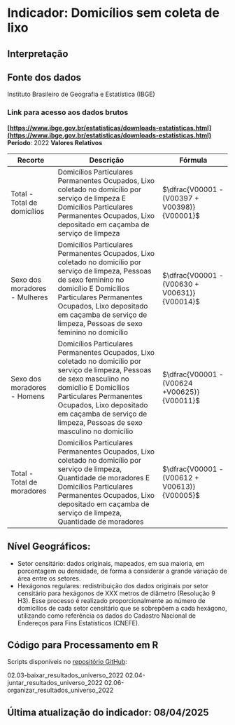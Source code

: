 # Indicador: Domicílios sem coleta de lixo

## Interpretação


## Fonte dos dados
Instituto Brasileiro de Geografia e Estatística (IBGE)

### Link para acesso aos dados brutos
**[https://www.ibge.gov.br/estatisticas/downloads-estatisticas.html](https://www.ibge.gov.br/estatisticas/downloads-estatisticas.html)**
**Período**: 2022
**Valores Relativos**

|Recorte|Descrição  |Fórmula
|--|--|--|
|Total - Total de domicílios|Domicílios Particulares Permanentes Ocupados, Lixo coletado no domicílio por serviço de limpeza E Domicílios Particulares Permanentes Ocupados, Lixo depositado em caçamba de serviço de limpeza|$\dfrac{V00001 - (V00397 + V00398)}{V00001}$|
|Sexo dos moradores - Mulheres|Domicílios Particulares Permanentes Ocupados, Lixo coletado no domicílio por serviço de limpeza, Pessoas de sexo feminino no domicílio E Domicílios Particulares Permanentes Ocupados, Lixo depositado em caçamba de serviço de limpeza, Pessoas de sexo feminino no domicílio|$\dfrac{V00001 - (V00630 + V00631)}{V00014}$|
|Sexo dos moradores - Homens|Domicílios Particulares Permanentes Ocupados, Lixo coletado no domicílio por serviço de limpeza, Pessoas de sexo masculino no domicílio E Domicílios Particulares Permanentes Ocupados, Lixo depositado em caçamba de serviço de limpeza, Pessoas de sexo masculino no domicílio|$\dfrac{V00001 - (V00624 +V00625)}{V00011}$|
|Total - Total de moradores|Domicílios Particulares Permanentes Ocupados, Lixo coletado no domicílio por serviço de limpeza, Quantidade de moradores E Domicílios Particulares Permanentes Ocupados, Lixo depositado em caçamba de serviço de limpeza, Quantidade de moradores|$\dfrac{V00001 - (V00612 + V00613)}{V00005}$|


## Nível Geográficos:

 - Setor censitário: dados originais, mapeados, em sua maioria, em porcentagem ou densidade, de forma a considerar a grande variação de área entre os setores.
 - Hexágonos regulares: redistribuição dos dados originais por setor censitário para hexágonos de XXX metros de diâmetro (Resolução 9 H3). Esse processo é realizado proporcionalmente ao número de domicílios de cada setor censitário que se sobrepõem a cada hexágono, utilizando como referência os dados do Cadastro Nacional de Endereços para Fins Estatísticos (CNEFE).

## Código para Processamento em R
Scripts disponíveis no [repositório GitHub](https://github.com/cem-usp/georedus):

02.03-baixar_resultados_universo_2022
02.04-juntar_resultados_universo_2022
02.06-organizar_resultados_universo_2022

## Última atualização do indicador: 08/04/2025
